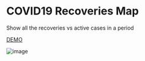 # COVID19 Recoveries Map
Show all the recoveries vs active cases in a period

[DEMO](https://ashikpaul.github.io/COVID19_Recoveries/)

![image](https://user-images.githubusercontent.com/17526871/86828277-9f714880-c0b0-11ea-90ad-c5e61bc56d52.png)
